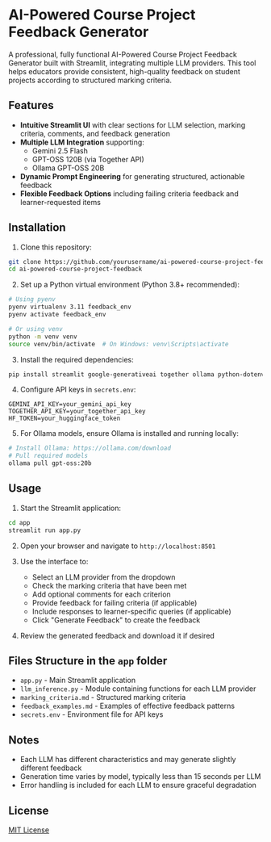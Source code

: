 # AI-Powered Course Project Feedback Generator

A professional, fully functional AI-Powered Course Project Feedback Generator built with Streamlit, integrating multiple LLM providers. This tool helps educators provide consistent, high-quality feedback on student projects according to structured marking criteria.

## Features

- **Intuitive Streamlit UI** with clear sections for LLM selection, marking criteria, comments, and feedback generation
- **Multiple LLM Integration** supporting:
  - Gemini 2.5 Flash
  - GPT-OSS 120B (via Together API)
  - Ollama GPT-OSS 20B
- **Dynamic Prompt Engineering** for generating structured, actionable feedback
- **Flexible Feedback Options** including failing criteria feedback and learner-requested items

## Installation

1. Clone this repository:
```bash
git clone https://github.com/yourusername/ai-powered-course-project-feedback.git
cd ai-powered-course-project-feedback
```

2. Set up a Python virtual environment (Python 3.8+ recommended):
```bash
# Using pyenv
pyenv virtualenv 3.11 feedback_env
pyenv activate feedback_env

# Or using venv
python -m venv venv
source venv/bin/activate  # On Windows: venv\Scripts\activate
```

3. Install the required dependencies:
```bash
pip install streamlit google-generativeai together ollama python-dotenv
```

4. Configure API keys in `secrets.env`:
```
GEMINI_API_KEY=your_gemini_api_key
TOGETHER_API_KEY=your_together_api_key
HF_TOKEN=your_huggingface_token
```

5. For Ollama models, ensure Ollama is installed and running locally:
```bash
# Install Ollama: https://ollama.com/download
# Pull required models
ollama pull gpt-oss:20b
```

## Usage

1. Start the Streamlit application:
```bash
cd app
streamlit run app.py
```

2. Open your browser and navigate to `http://localhost:8501`

3. Use the interface to:
   - Select an LLM provider from the dropdown
   - Check the marking criteria that have been met
   - Add optional comments for each criterion
   - Provide feedback for failing criteria (if applicable)
   - Include responses to learner-specific queries (if applicable)
   - Click "Generate Feedback" to create the feedback

4. Review the generated feedback and download it if desired

## Files Structure in the `app` folder

- `app.py` - Main Streamlit application
- `llm_inference.py` - Module containing functions for each LLM provider
- `marking_criteria.md` - Structured marking criteria
- `feedback_examples.md` - Examples of effective feedback patterns
- `secrets.env` - Environment file for API keys

## Notes

- Each LLM has different characteristics and may generate slightly different feedback
- Generation time varies by model, typically less than 15 seconds per LLM
- Error handling is included for each LLM to ensure graceful degradation

## License

[MIT License](LICENSE)
